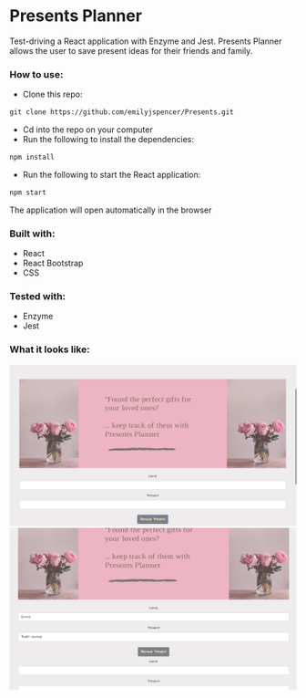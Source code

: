 # Presents Planner

Test-driving a React application with Enzyme and Jest.
Presents Planner allows the user to save present ideas for their friends and family.

### How to use:

* Clone this repo:
```html
git clone https://github.com/emilyjspencer/Presents.git
```

* Cd into the repo on your computer
* Run the following to install the dependencies:
```html
npm install
```
* Run the following to start the React application:
```html
npm start
```
The application will open automatically in the browser

### Built with: 
* React
* React Bootstrap
* CSS

### Tested with:
* Enzyme
* Jest

### What it looks like:

![presents](presents.png)
![presents](add_present.png)